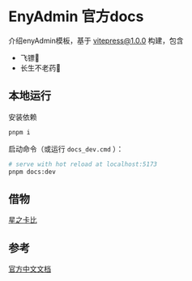 # EnyAdmin 官方docs
 
介绍enyAdmin模板，基于 vitepress@1.0.0 构建，包含

- 飞镖🎯
- 长生不老药🍇


## 本地运行

安装依赖

```bash
pnpm i
```

启动命令（或运行 `docs_dev.cmd` ）：

```bash
# serve with hot reload at localhost:5173
pnpm docs:dev
```

## 借物

[星之卡比](https://codepen.io/desandro/pen/aqYXoa)



## 参考

[官方中文文档](https://cn.vitejs.dev/)

